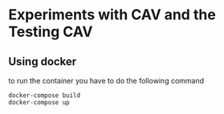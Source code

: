 # Experiments with CAV and the Testing CAV

## Using docker
to run the container you have to do the following command
```
docker-compose build
docker-compose up
```

